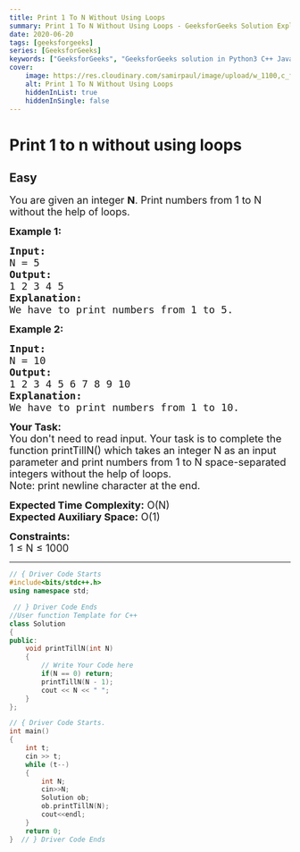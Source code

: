 ```yaml
---
title: Print 1 To N Without Using Loops
summary: Print 1 To N Without Using Loops - GeeksforGeeks Solution Explained
date: 2020-06-20
tags: [geeksforgeeks]
series: [GeeksforGeeks]
keywords: ["GeeksforGeeks", "GeeksforGeeks solution in Python3 C++ Java", "Print 1 To N Without Using Loops Solution Explained"]
cover:
    image: https://res.cloudinary.com/samirpaul/image/upload/w_1100,c_fit,co_rgb:FFFFFF,l_text:Arial_75_bold:Print 1 To N Without Using Loops - Solution Explained/problem-solving.webp
    alt: Print 1 To N Without Using Loops
    hiddenInList: true
    hiddenInSingle: false
---
```



# Print 1 to n without using loops
## Easy
<div class="problem-statement">
                <p></p><p><span style="font-size:18px">You are given an integer <strong>N</strong>.&nbsp;Print numbers from 1 to N without the help of loops.</span></p>

<p><span style="font-size:18px"><strong>Example 1:</strong></span></p>

<pre><span style="font-size:18px"><strong>Input:</strong>
N = 5
<strong>Output:</strong>
1 2 3 4 5
<strong>Explanation:</strong>
We have to print numbers from 1 to 5.</span></pre>

<p><span style="font-size:18px"><strong>Example 2:</strong></span></p>

<pre><span style="font-size:18px"><strong>Input:</strong>
N = 10
<strong>Output:</strong>
1 2 3 4 5 6 7 8 9 10
<strong>Explanation:</strong>
We have to print numbers from 1 to 10.</span></pre>

<p><span style="font-size:18px"><strong>Your Task:&nbsp;&nbsp;</strong><br>
You don't need to read input. Your task is to complete the function&nbsp;printTillN()&nbsp;which takes an integer N as an input parameter and&nbsp;print numbers from 1 to N&nbsp;space-separated integers without the help of loops.<br>
Note: print newline character at the end.</span></p>

<p><span style="font-size:18px"><strong>Expected Time Complexity:</strong>&nbsp;O(N)<br>
<strong>Expected Auxiliary Space:</strong>&nbsp;O(1)</span></p>

<p><span style="font-size:18px"><strong>Constraints:</strong><br>
1 ≤ N ≤ 1000</span></p>
 <p></p>
            </div>

---




```cpp
// { Driver Code Starts
#include<bits/stdc++.h> 
using namespace std; 

 // } Driver Code Ends
//User function Template for C++
class Solution
{
public:
    void printTillN(int N)
    {
        // Write Your Code here
        if(N == 0) return;
        printTillN(N - 1);
        cout << N << " ";
    }
};

// { Driver Code Starts.
int main()
{
    int t;
    cin >> t;
    while (t--)
    {
        int N;
        cin>>N;
        Solution ob;
        ob.printTillN(N);
        cout<<endl;
    }
    return 0;
}  // } Driver Code Ends
```
